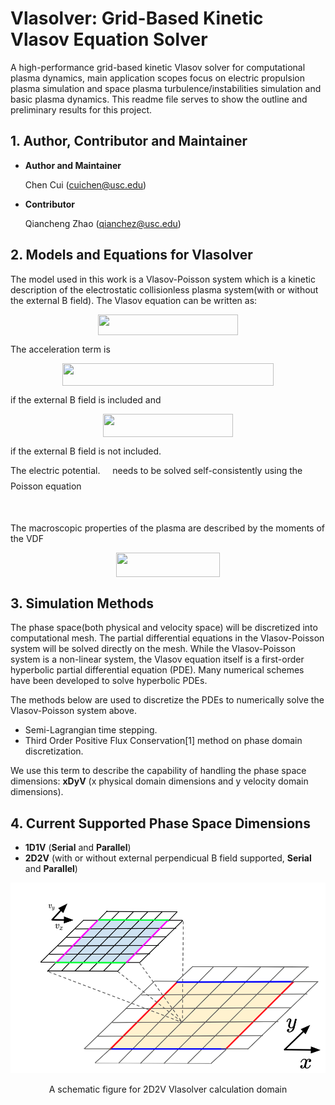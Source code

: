 # **Vlasolver: Grid-Based Kinetic Vlasov Equation Solver**

A high-performance grid-based kinetic Vlasov solver for computational plasma dynamics, main application scopes focus on electric propulsion plasma simulation and space plasma turbulence/instabilities simulation and basic plasma dynamics. This readme file serves to show the outline and preliminary results for this project.

## 1. **Author, Contributor and Maintainer**
* **Author and Maintainer**
          
    Chen Cui (cuichen@usc.edu)

* **Contributor**  
    
    Qiancheng Zhao (qianchez@usc.edu)

## 2. **Models and Equations for Vlasolver**
The model used in this work is a Vlasov-Poisson system which is a kinetic description of the electrostatic collisionless plasma system(with or without the external B field). The Vlasov equation can be written as:
<p align="center"><img src="https://rawgit.com/ChenCuiPlasma/Vlasolver_Flyer/master/svgs/e71a173cc8644e32041f22b26ed65be0.svg?invert_in_darkmode" align=middle width=223.32420000000002pt height=33.769394999999996pt/></p>
The acceleration term  is
<p align="center"><img src="https://rawgit.com/ChenCuiPlasma/Vlasolver_Flyer/master/svgs/4e9c9dc1fcd13167b1b06e538ca9b266.svg?invert_in_darkmode" align=middle width=337.81604999999996pt height=36.0987pt/></p>
if the external B field is included and
<p align="center"><img src="https://rawgit.com/ChenCuiPlasma/Vlasolver_Flyer/master/svgs/cafed958a96d9b7c88fef7f83b5c1283.svg?invert_in_darkmode" align=middle width=207.52875pt height=36.0987pt/></p>
if the external B field is not included.

The  electric potential. <img src="https://rawgit.com/ChenCuiPlasma/Vlasolver_Flyer/master/svgs/5e16cba094787c1a10e568c61c63a5fe.svg?invert_in_darkmode" align=middle width=11.827860000000003pt height=22.381919999999983pt/> needs to be solved self-consistently  using the Poisson equation
<p align="center"><img src="https://rawgit.com/ChenCuiPlasma/Vlasolver_Flyer/master/svgs/e4c23b7c5a4401a89f04a5c6cc37dcff.svg?invert_in_darkmode" align=middle width=201.59535pt height=16.376943pt/></p> 
The macroscopic properties of the plasma are described  by the moments  of the VDF
<p align="center"><img src="https://rawgit.com/ChenCuiPlasma/Vlasolver_Flyer/master/svgs/43a1813b0415fff8bef1223496e3815b.svg?invert_in_darkmode" align=middle width=165.8844pt height=39.588615pt/></p>

## 3. **Simulation Methods**
The phase space(both physical and velocity space) will be discretized into computational mesh. The partial differential equations in the Vlasov-Poisson system will be solved directly on the mesh. While the Vlasov-Poisson system  is a non-linear system, the Vlasov equation itself is a first-order hyperbolic partial differential equation (PDE).  Many numerical schemes have been developed to  solve hyperbolic PDEs.

The methods below are used to discretize the PDEs to numerically solve the Vlasov-Poisson system above.

* Semi-Lagrangian time stepping.
* Third Order Positive Flux Conservation[1] method on phase domain discretization. 

We use this term to describe the capability of handling the phase space dimensions: **xDyV** (x physical domain dimensions and y velocity domain dimensions). 

## 4. **Current Supported Phase Space Dimensions**

* **1D1V** (**Serial** and **Parallel**)
* **2D2V** (with or without external perpendicual B field supported, **Serial** and **Parallel**) 

![](./pics/scheme/schematic_vlasov.png)
<center>A schematic figure for 2D2V Vlasolver calculation domain</center>